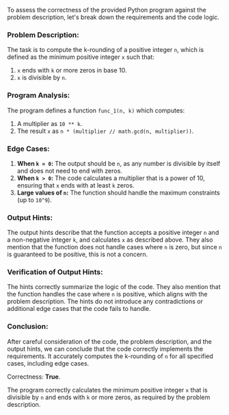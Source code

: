 To assess the correctness of the provided Python program against the problem description, let's break down the requirements and the code logic.

### Problem Description:
The task is to compute the k-rounding of a positive integer `n`, which is defined as the minimum positive integer `x` such that:
1. `x` ends with `k` or more zeros in base 10.
2. `x` is divisible by `n`.

### Program Analysis:
The program defines a function `func_1(n, k)` which computes:
1. A multiplier as `10 ** k`.
2. The result `x` as `n * (multiplier // math.gcd(n, multiplier))`.

### Edge Cases:
1. **When `k = 0`:** The output should be `n`, as any number is divisible by itself and does not need to end with zeros.
2. **When `k > 0`:** The code calculates a multiplier that is a power of 10, ensuring that `x` ends with at least `k` zeros.
3. **Large values of `n`:** The function should handle the maximum constraints (up to `10^9`).

### Output Hints:
The output hints describe that the function accepts a positive integer `n` and a non-negative integer `k`, and calculates `x` as described above. They also mention that the function does not handle cases where `n` is zero, but since `n` is guaranteed to be positive, this is not a concern.

### Verification of Output Hints:
The hints correctly summarize the logic of the code. They also mention that the function handles the case where `n` is positive, which aligns with the problem description. The hints do not introduce any contradictions or additional edge cases that the code fails to handle.

### Conclusion:
After careful consideration of the code, the problem description, and the output hints, we can conclude that the code correctly implements the requirements. It accurately computes the k-rounding of `n` for all specified cases, including edge cases.

Correctness: **True**. 

The program correctly calculates the minimum positive integer `x` that is divisible by `n` and ends with `k` or more zeros, as required by the problem description.